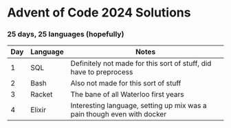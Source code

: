 # Advent of Code 2024 Solutions

### 25 days, 25 languages (hopefully)

| Day | Language | Notes                                                                   |
|-----|----------|-------------------------------------------------------------------------|
| 1   | SQL      | Definitely not made for this sort of stuff, did have to preprocess      |
| 2   | Bash     | Also not made for this sort of stuff                                    |
| 3   | Racket   | The bane of all Waterloo first years                                    |
| 4   | Elixir   | Interesting language, setting up mix was a pain though even with docker |
